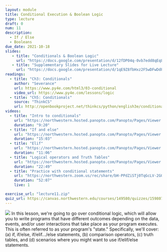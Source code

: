 ```yaml
---
layout: module
title: Conditional Execution & Boolean Logic
type: lecture
draft: 0
num: 11
description:
  - If / Else
  - Booleans
due_date: 2021-10-18
slides: 
   - title: "Conditionals & Boolean Logic"
     url: "https://docs.google.com/presentation/d/12fDP04q-0vb7edd8qEqLBQHfKjDuSAmPWOweNooxATM/edit?usp=sharing"
   - title: "Supplementary Slides for Live Lecture"
     url: "https://docs.google.com/presentation/d/1qE9Z8fbHxz2F5wDFwDdP_WHcBeoTOWMF5iPYoHtUtmY/edit?usp=sharing"
readings:
  - title: "Ch3: Conditionals"
    author: "Severance"
    url: https://www.py4e.com/html3/03-conditional
    video_url: https://www.py4e.com/lessons/logic
  - title: "Ch5: Conditionals"
    source: "ThinkCS"
    url: http://openbookproject.net/thinkcs/python/english3e/conditionals.html
videos:
  - title: "Intro to conditionals"
    url: "https://northwestern.hosted.panopto.com/Panopto/Pages/Viewer.aspx?id=e26261d1-2dd4-4dfa-a3fe-adc20158010f"
    duration: "9:20"
  - title: "If and else"
    url: "https://northwestern.hosted.panopto.com/Panopto/Pages/Viewer.aspx?id=df08ca4a-0f86-4711-8c54-adc2015801b9"
    duration: "15:03"
  - title: "Elif"
    url: "https://northwestern.hosted.panopto.com/Panopto/Pages/Viewer.aspx?id=e6783070-a449-48c3-b4f1-adc20158024a"
    duration: "11:06"
  - title: "Logical operators and Truth Tables"
    url: "https://northwestern.hosted.panopto.com/Panopto/Pages/Viewer.aspx?id=a0dd0478-c36c-4ce7-b890-adc201580086"
    duration: "22:49"
  - title: "Practice with conditional statements"
    url: "https://northwestern.zoom.us/rec/share/bH-PPdZiSTj0TqGcLV-2GQ1DVkOszEv3-jA8PCmNgstroIjgQdobDfAc--3E3PSi.FTk4JnSvyLFD2JFk"
    duration: "52:07"
    live: 1

exercise_url: "lecture11.zip"
quiz_url: https://canvas.northwestern.edu/courses/149580/quizzes/159807
---
```


<img class="module-image" src="/fall2021/assets/images/lectures/fork.jpg" /> In this lesson, we're going to go over conditional logic, which will allow you to write programs that have different outcomes depending on the data, events, and/or user interactions that take place as your program executes. This is often referred to as your program's "state." Specifically, we'll cover: (a) if, if/else, if/elif.../else statements, (b) comparison operators, (c) truth tables, and (d) scenarios where you might want to use if/elif/else statements.
